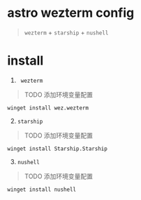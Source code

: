 # astro wezterm config

> `wezterm` + `starship` + `nushell`

# install

1. ` wezterm`

> TODO 添加环境变量配置

```shell
winget install wez.wezterm
```

2. `starship`

> TODO 添加环境变量配置

```shell
winget install Starship.Starship
```

3. `nushell`

> TODO 添加环境变量配置

```shell
winget install nushell
```

